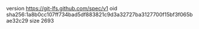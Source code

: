 version https://git-lfs.github.com/spec/v1
oid sha256:1a8b0cc107ff734bad5df883821c9d3a32727ba3127700f15bf3f065bae32c29
size 2693
